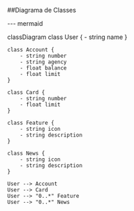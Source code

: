 ##Diagrama de Classes 

--- mermaid

classDiagram
    class User {
        - string name
    }
    
    class Account {
        - string number
        - string agency
        - float balance
        - float limit
    }
    
    class Card {
        - string number
        - float limit
    }
    
    class Feature {
        - string icon
        - string description
    }
    
    class News {
        - string icon
        - string description
    }

    User --> Account
    User --> Card
    User --> "0..*" Feature
    User --> "0..*" News
